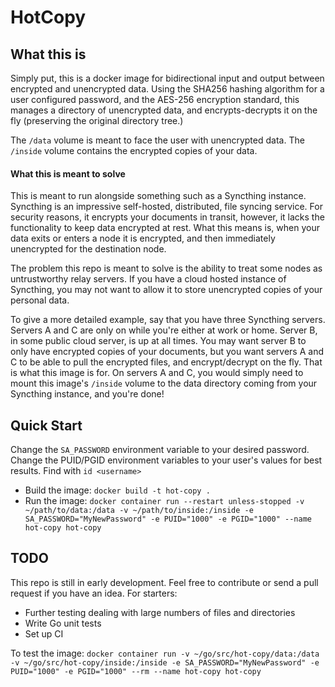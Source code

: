 # HotCopy

## What this is

Simply put, this is a docker image for bidirectional input and output between encrypted and unencrypted data. Using the SHA256 hashing algorithm for a user configured password, and the AES-256 encryption standard, this manages a directory of unencrypted data, and encrypts-decrypts it on the fly (preserving the original directory tree.)

The `/data` volume is meant to face the user with unencrypted data. The `/inside` volume contains the encrypted copies of your data.

#### What this is meant to solve

This is meant to run alongside something such as a Syncthing instance. Syncthing is an impressive self-hosted, distributed, file syncing service. For security reasons, it encrypts your documents in transit, however, it lacks the functionality to keep data encrypted at rest. What this means is, when your data exits or enters a node it is encrypted, and then immediately unencrypted for the destination node.

The problem this repo is meant to solve is the ability to treat some nodes as untrustworthy relay servers. If you have a cloud hosted instance of Syncthing, you may not want to allow it to store unencrypted copies of your personal data. 

To give a more detailed example, say that you have three Syncthing servers. Servers A and C are only on while you're either at work or home. Server B, in some public cloud server, is up at all times. You may want server B to only have encrypted copies of your documents, but you want servers A and C to be able to pull the encrypted files, and encrypt/decrypt on the fly. That is what this image is for. On servers A and C, you would simply need to mount this image's `/inside` volume to the data directory coming from your Syncthing instance, and you're done!

## Quick Start

Change the `SA_PASSWORD` environment variable to your desired password. Change the PUID/PGID environment variables to your user's values for best results. Find with `id <username>`

 - Build the image: `docker build -t hot-copy .`
 - Run the image: `docker container run --restart unless-stopped -v ~/path/to/data:/data -v ~/path/to/inside:/inside -e SA_PASSWORD="MyNewPassword" -e PUID="1000" -e PGID="1000" --name hot-copy hot-copy`

## TODO

This repo is still in early development. Feel free to contribute or send a pull request if you have an idea. For starters:

 - Further testing dealing with large numbers of files and directories
 - Write Go unit tests
 - Set up CI

 To test the image: `docker container run -v ~/go/src/hot-copy/data:/data -v ~/go/src/hot-copy/inside:/inside -e SA_PASSWORD="MyNewPassword" -e PUID="1000" -e PGID="1000" --rm --name hot-copy hot-copy`
